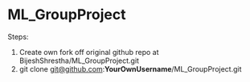 # ML_GroupProject

Steps: 
1. Create own fork off original github repo at BijeshShrestha/ML_GroupProject.git
2. git clone git@github.com:**YourOwnUsername**/ML_GroupProject.git

